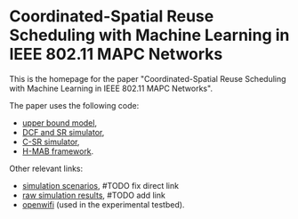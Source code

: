 # Coordinated-Spatial Reuse Scheduling with Machine Learning in IEEE 802.11 MAPC Networks

This is the homepage for the paper "Coordinated-Spatial Reuse Scheduling with Machine Learning in IEEE 802.11 MAPC Networks". 

The paper uses the following code:

- [upper bound model](https://github.com/ml4wifi-devs/mapc-optimal),
- [DCF and SR simulator](https://github.com/ml4wifi-devs/mapc-dcf),
- [C-SR simulator](https://github.com/ml4wifi-devs/mapc-sim),
- [H-MAB framework](https://github.com/ml4wifi-devs/mapc-mab).

Other relevant links:

- [simulation scenarios](https://github.com/ml4wifi-devs/mapc-optimal-research), #TODO fix direct link
- [raw simulation results](), #TODO add link
- [openwifi](https://github.com/open-sdr/openwifi) (used in the experimental testbed).
